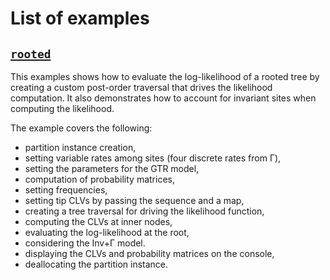 # List of examples

## [`rooted`](https://github.com/xflouris/libpll/tree/master/examples/rooted)

This examples shows how to evaluate the log-likelihood of a rooted tree by
creating a custom post-order traversal that drives the likelihood computation.
It also demonstrates how to account for invariant sites when computing the
likelihood. 

The example covers the following:

* partition instance creation,
* setting variable rates among sites (four discrete rates from &Gamma;),
* setting the parameters for the GTR model,
* computation of probability matrices,
* setting frequencies,
* setting tip CLVs by passing the sequence and a map,
* creating a tree traversal for driving the likelihood function,
* computing the CLVs at inner nodes,
* evaluating the log-likelihood at the root,
* considering the Inv+&Gamma; model.
* displaying the CLVs and probability matrices on the console,
* deallocating the partition instance.
